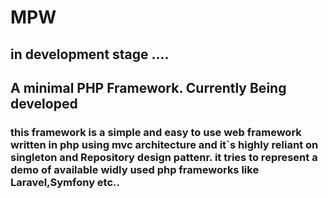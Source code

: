 # MPW 
## in development stage .... 
## A minimal PHP Framework. Currently Being developed 
### this framework is a simple and easy to use web framework written in php using mvc architecture and it`s highly reliant on singleton and Repository design pattenr. it tries to represent a demo of available widly used php frameworks like Laravel,Symfony etc..
